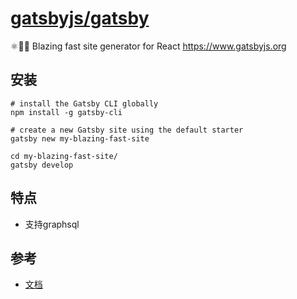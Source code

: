 # [gatsbyjs/gatsby](https://github.com/gatsbyjs/gatsby)

⚛️📄🚀 Blazing fast site generator for React https://www.gatsbyjs.org

## 安装

```
# install the Gatsby CLI globally
npm install -g gatsby-cli

# create a new Gatsby site using the default starter
gatsby new my-blazing-fast-site

cd my-blazing-fast-site/
gatsby develop
```

## 特点

* 支持graphsql

## 参考

* [文档](https://next.gatsbyjs.org/docs)
